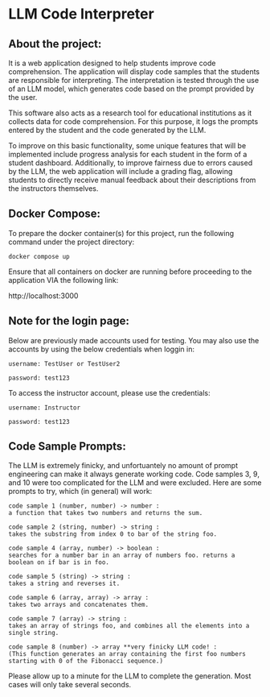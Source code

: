 # LLM Code Interpreter

## About the project:

It is a web application designed to help students improve code comprehension. The application will display code samples that the students are responsible for interpreting. The interpretation is tested through the use of an LLM model, which generates code based on the prompt provided by the user.

This software also acts as a research tool for educational institutions as it collects data for code comprehension. For this purpose, it logs the prompts entered by the student and the code generated by the LLM.

To improve on this basic functionality, some unique features that will be implemented include progress analysis for each student in the form of a student dashboard. Additionally, to improve fairness due to errors caused by the LLM, the web application will include a grading flag, allowing students to directly receive manual feedback about their descriptions from the instructors themselves.


## Docker Compose:
To prepare the docker container(s) for this project, run the following command under the project directory:

```
docker compose up
```
Ensure that all containers on docker are running before proceeding to the application VIA the following link:

http://localhost:3000


## Note for the login page:
Below are previously made accounts used for testing. You may also use the accounts by using the below credentials when loggin in:
```
username: TestUser or TestUser2 

password: test123
```

To access the instructor account, please use the credentials:
```
username: Instructor

password: test123
```


## Code Sample Prompts:

The LLM is extremely finicky, and unfortuantely no amount of prompt engineering can make it always generate working code. Code samples 3, 9, and 10 were too complicated for the LLM and were excluded. Here are some prompts to try, which (in general) will work:
```
code sample 1 (number, number) -> number :
a function that takes two numbers and returns the sum.

code sample 2 (string, number) -> string :
takes the substring from index 0 to bar of the string foo.

code sample 4 (array, number) -> boolean :
searches for a number bar in an array of numbers foo. returns a boolean on if bar is in foo.

code sample 5 (string) -> string :
takes a string and reverses it.

code sample 6 (array, array) -> array :
takes two arrays and concatenates them.

code sample 7 (array) -> string :
takes an array of strings foo, and combines all the elements into a single string. 

code sample 8 (number) -> array **very finicky LLM code! :
(This function generates an array containing the first foo numbers starting with 0 of the Fibonacci sequence.)

```

Please allow up to a minute for the LLM to complete the generation.
Most cases will only take several seconds.
